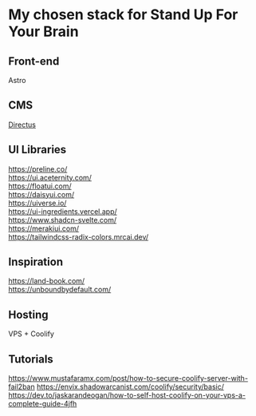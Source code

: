 # My chosen stack for Stand Up For Your Brain

## Front-end

Astro

## CMS

[Directus](https://directus.io/)

## UI Libraries

<https://preline.co/>  
<https://ui.aceternity.com/>  
<https://floatui.com/>  
<https://daisyui.com/>  
<https://uiverse.io/>  
<https://ui-ingredients.vercel.app/>  
<https://www.shadcn-svelte.com/>  
<https://merakiui.com/>  
<https://tailwindcss-radix-colors.mrcai.dev/>

## Inspiration

<https://land-book.com/>  
<https://unboundbydefault.com/>

## Hosting

VPS + Coolify

## Tutorials

<https://www.mustafaramx.com/post/how-to-secure-coolify-server-with-fail2ban>
<https://envix.shadowarcanist.com/coolify/security/basic/>
<https://dev.to/jaskarandeogan/how-to-self-host-coolify-on-your-vps-a-complete-guide-4jfh>
